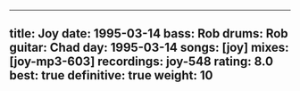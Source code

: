 
---
title: Joy
date: 1995-03-14
bass:	Rob
drums:	Rob
guitar:	Chad
day: 1995-03-14
songs: [joy]
mixes: [joy-mp3-603]
recordings: joy-548
rating: 8.0
best: true
definitive: true
weight: 10
---
